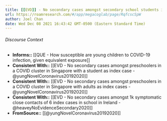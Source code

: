 ```yaml
---
title: [[EVD]] - No secondary cases amongst secondary school students in a COVID cluster in Singapore with adults as index cases - [[@yungNovelCoronavirus20192020]]
url: https://roamresearch.com/#/app/megacoglab/page/RqfcscSpW
author: Joel Chan
date: Wed Dec 08 2021 16:43:42 GMT-0500 (Eastern Standard Time)
---
```




###### Discourse Context

- **Informs::** [[QUE - How susceptible are young children to COVID-19 infection, given equivalent exposure]]
- **Consistent With::** [[EVD - No secondary cases amongst preschoolers in a COVID cluster in Singapore with a student as index case - @yungNovelCoronavirus20192020]]
- **Consistent With::** [[EVD - No secondary cases amongst preschoolers in a COVID cluster in Singapore with adults as index cases - @yungNovelCoronavirus20192020]]
- **Consistent With::** [[EVD - No secondary cases amongst 1k symptomatic close contacts of 6 index cases in school in Ireland - @heaveyNoEvidenceSecondary2020]]
- **FromSource::** [[@yungNovelCoronavirus20192020]]
